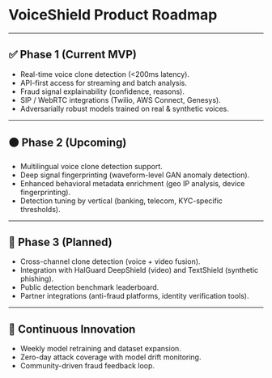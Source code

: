 # VoiceShield Product Roadmap

---

## ✅ Phase 1 (Current MVP)

- Real-time voice clone detection (&lt;200ms latency).
- API-first access for streaming and batch analysis.
- Fraud signal explainability (confidence, reasons).
- SIP / WebRTC integrations (Twilio, AWS Connect, Genesys).
- Adversarially robust models trained on real & synthetic voices.

---

## 🟠 Phase 2 (Upcoming)

- Multilingual voice clone detection support.
- Deep signal fingerprinting (waveform-level GAN anomaly detection).
- Enhanced behavioral metadata enrichment (geo IP analysis, device fingerprinting).
- Detection tuning by vertical (banking, telecom, KYC-specific thresholds).

---

## 🔵 Phase 3 (Planned)

- Cross-channel clone detection (voice + video fusion).
- Integration with HalGuard DeepShield (video) and TextShield (synthetic phishing).
- Public detection benchmark leaderboard.
- Partner integrations (anti-fraud platforms, identity verification tools).

---

## 🚀 Continuous Innovation

- Weekly model retraining and dataset expansion.
- Zero-day attack coverage with model drift monitoring.
- Community-driven fraud feedback loop.
